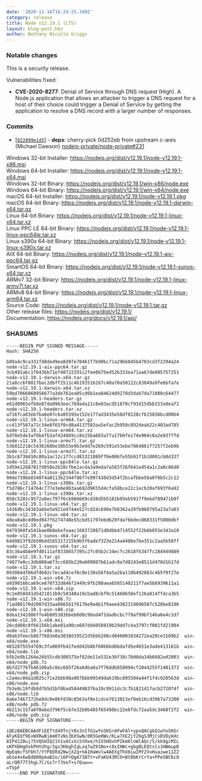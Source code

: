 ```yaml
---
date: '2020-11-16T16:24:25.340Z'
category: release
title: Node v12.19.1 (LTS)
layout: blog-post.hbs
author: Bethany Nicolle Griggs
---
```


### Notable changes

This is a security release.

Vulnerabilities fixed:

- **CVE-2020-8277**: Denial of Service through DNS request (High). A Node.js application that allows an attacker to trigger a DNS request for a host of their choice could trigger a Denial of Service by getting the application to resolve a DNS record with a larger number of responses.

### Commits

- [[`022899e1d5`](https://github.com/nodejs/node/commit/022899e1d5)] - **deps**: cherry-pick 0d252eb from upstream c-ares (Michael Dawson) [nodejs-private/node-private#231](https://github.com/nodejs-private/node-private/pull/231)

Windows 32-bit Installer: https://nodejs.org/dist/v12.19.1/node-v12.19.1-x86.msi \
Windows 64-bit Installer: https://nodejs.org/dist/v12.19.1/node-v12.19.1-x64.msi \
Windows 32-bit Binary: https://nodejs.org/dist/v12.19.1/win-x86/node.exe \
Windows 64-bit Binary: https://nodejs.org/dist/v12.19.1/win-x64/node.exe \
macOS 64-bit Installer: https://nodejs.org/dist/v12.19.1/node-v12.19.1.pkg \
macOS 64-bit Binary: https://nodejs.org/dist/v12.19.1/node-v12.19.1-darwin-x64.tar.gz \
Linux 64-bit Binary: https://nodejs.org/dist/v12.19.1/node-v12.19.1-linux-x64.tar.xz \
Linux PPC LE 64-bit Binary: https://nodejs.org/dist/v12.19.1/node-v12.19.1-linux-ppc64le.tar.xz \
Linux s390x 64-bit Binary: https://nodejs.org/dist/v12.19.1/node-v12.19.1-linux-s390x.tar.xz \
AIX 64-bit Binary: https://nodejs.org/dist/v12.19.1/node-v12.19.1-aix-ppc64.tar.gz \
SmartOS 64-bit Binary: https://nodejs.org/dist/v12.19.1/node-v12.19.1-sunos-x64.tar.xz \
ARMv7 32-bit Binary: https://nodejs.org/dist/v12.19.1/node-v12.19.1-linux-armv7l.tar.xz \
ARMv8 64-bit Binary: https://nodejs.org/dist/v12.19.1/node-v12.19.1-linux-arm64.tar.xz \
Source Code: https://nodejs.org/dist/v12.19.1/node-v12.19.1.tar.gz \
Other release files: https://nodejs.org/dist/v12.19.1/ \
Documentation: https://nodejs.org/docs/v12.19.1/api/

### SHASUMS

```
-----BEGIN PGP SIGNED MESSAGE-----
Hash: SHA256

b89a4c9ca331fd8ded9ea8d97e70461f7b90bc71a29b6845b4703cd3f2294a24  node-v12.19.1-aix-ppc64.tar.gz
3cb491abc1f643bb71ef40722291c2fee0b75ed52b333ea71aa67de005757251  node-v12.19.1-darwin-x64.tar.gz
21a8cc6f8017bac2dbff2511c4b193516267c40a70a50122c83049a9fe6bfa7e  node-v12.19.1-darwin-x64.tar.xz
59bd7066060956677a3de761ea05cd6b1ea84624d9278d3dab7da71080c64477  node-v12.19.1-headers.tar.gz
e61d0965efb8e87da0963eec769ada11c8e03acd51870cf93d15dbb153a9ea72  node-v12.19.1-headers.tar.xz
a716fca03eb7ba6e07c6a05595e152e177ad3435e58df8120cf615836bcd00b4  node-v12.19.1-linux-arm64.tar.gz
cc413f587a72c34e8f65f0cd8a4137583aa5efac2b950c892deab22c403ad785  node-v12.19.1-linux-arm64.tar.xz
bdf0e5de3af6b4fb3af424869cc8e15ba683a77a17b0fe174e904c0a2e937ffd  node-v12.19.1-linux-armv7l.tar.gz
536812218c5436268be38b55e9b3edd7e2b9c591e53ebe7864861f7257f2eb9b  node-v12.19.1-linux-armv7l.tar.xz
3b1c6738d10c80a1ac12c1f7ccd81321089ff0e006fe55b91f1b10001cb8d337  node-v12.19.1-linux-ppc64le.tar.gz
1d59e1268781fd058e2b20cfbe1acda3a9eda7a583f26f641ed54a1c2a0c86d0  node-v12.19.1-linux-ppc64le.tar.xz
90de739bb0340f4a0113b2344f86f7e997438d3d54f2bcafbbe58a0f0b5c2c12  node-v12.19.1-linux-s390x.tar.gz
f5d786c714764c777e3e6e9b3aa692d9655d4cfa58bce22c1ecb20af693f6a92  node-v12.19.1-linux-s390x.tar.xz
858c5201c9572a8ec797f6cb966669cd38d5b5181b93eb5917f9ebdf89471b9f  node-v12.19.1-linux-x64.tar.gz
1436dbc34383abbe5e921e9744e527cd24c690e7b0362a39fb960795a23a7a03  node-v12.19.1-linux-x64.tar.xz
48ea0a8cdd0ed947fb274740e55cbd51797ebd629fdaf6bdec868331f5008dbf  node-v12.19.1.pkg
8479360fa541bae0b8ebafeaac1683720871d8dbb4714552f22b6b055e343a10  node-v12.19.1-sunos-x64.tar.gz
64d9823f92b50bdd165317215b9b5f6ade7323e214a4486e7be351c2aa5b58ff  node-v12.19.1-sunos-x64.tar.xz
83c36a4b8e9fd0111af8338657395c2fc05b2c34ecfc2618f6347fc284949889  node-v12.19.1.tar.gz
74077e0cc3db000a6f3cc685b220e609807b61adc8e7d8243e8511d478d1b17d  node-v12.19.1.tar.xz
0930844f66df4b02c7ecad4ce76c0e130a56f4a5a2ba110b492883c465f9f27e  node-v12.19.1-win-x64.7z
a9390166ca69ce678f32d84672449c9fb200aea6505140211f7ae5b6939611a1  node-v12.19.1-win-x64.zip
9c2e058d41d5421011b9c58340a19cbad8cbf9c51460650ef126a814ffdca3b5  node-v12.19.1-win-x86.7z
71ad88170d2007d33aa0665b1f6176e9a4b1f9aee4382319096507c528be8196  node-v12.19.1-win-x86.zip
8dea1342d86ffe4b805383bbeb0d8c9bed4f1dadbcbc779af99bf14ba6e4c1d7  node-v12.19.1-x64.msi
26cdd08c8f66156b1abe01a90ce687dd4058919b29dd7c4a3797cf001fd21904  node-v12.19.1-x86.msi
d0a63feecb8677683e0a3038d19522d5bbb208cd046001034272ea20ce3189b2  win-x64/node.exe
4032875554769c3fa069fb41fedd42b8bf60b6bd6bdafd5e4651e3ade413161b  win-x64/node.lib
b5b2e9b1264e26b55cdb308575ef82de11e532e36f38c70d0da34b6682ed2003  win-x64/node_pdb.7z
8b7d2776fb46100a5c0ec685f26a64ba0a7f76ddb858094cf2044255f1401373  win-x64/node_pdb.zip
c2a4ec04a1d025c71e2bbb98a967bbb99549da619bc895504a44f1f4c920563d  win-x86/node.exe
7b3e8c19fdb8d7b5d1bf0ba4584498376a19c9911dc3c7b1821d1facb2720f4f  win-x86/node.lib
8a6e7467372be8dc0e86fd38c8563af8e1cdce7613013ef8eb16cd39b7a73200  win-x86/node_pdb.7z
4b213c157a0f0abe3796f5cb7e32b0b485f65498bc22e6fdc72aa5dc3468f2f2  win-x86/node_pdb.zip
-----BEGIN PGP SIGNATURE-----

iQEzBAEBCAAdFiEETtd49TnjY0x3nIfG1wYoSKGrAFwFAl+ypxQACgkQ1wYoSKGr
AFyKEQf9ExWXRwBjAm0TxNs3bXSwN/0K5Ge0Wv/KLw7XEZiY26gS3MjCsDVDykHc
8IP41Z0uj75VQSHIQ21h1v6CsVc5tHxe/hIX5HOxhPZkm6lnWlAQr/S/kk9gcMIL
sKPXDHgOvkPHtUhg/3gv3K6ghIgLxq7wZ91No+c8xIHWc+gbgBLEQtcCs1HWmupD
HpEq6cf5Fbh7/YYP8ERd2NwjXZq+hA1HaWvlw4AEXgThX8iwIMY2VvHuazwe11Z2
ab1e4x6wQdQ00pmaB2o/16P+QgA71N7t+vFaKU43RCO+Bt0bKrCrYa+PPeSNCKcO
aLrQR77T3hgL7C/Gz7r73VeT+s7Quw==
=TVpF
-----END PGP SIGNATURE-----

```
